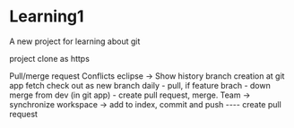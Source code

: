 # Learning1
A new project for learning about git

project clone as https

Pull/merge request
Conflicts
eclipse -> Show history
branch creation at git app
fetch
check out as new branch
daily - pull, if feature brach - down merge from dev (in git app) - create pull request, merge.
Team -> synchronize  workspace -> add to index, commit and push  ---- create pull request
